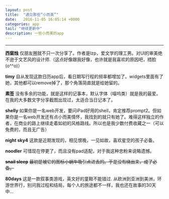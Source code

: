 ```yaml
---
layout: post
title:  "遇见那些“小而美”"
date:   2016-11-05 16:05:14 +0000
categories: app
tail: "继续更新中"
description: 一些小而美的app
---
```

---
**西窗烛**
仅朋友圈就不只一次分享了。作者是lzp，爱文学的理工男。对UI的审美绝不逊于文艺风的设计师.（这点好像跟我好像，也许就是我喜欢的原因吧，捂脸(o^^o)）

**timy**
自从发现这款日历app后，看日期写行程的频率都增加了。widgets里面有了她，其他都可以remove掉了，那个角落简直就是给她留的。

**素签**
没有多余的功能，就是这样的记事本，默认字体（喵呜类）就是我的最爱。在我的大多数文字分享截图出现过，太适合当日记本了。

**shelly**
如果你是一名web开发，要问iPad好用的shell，肯定推荐prompt2。但如果你是一名web开发还有点小而美情怀，我找到的就只有她了。难得这样独立的作者，在商业的路上继续走着如初的风格路线。所以也是我少数付费收藏之一（可以免费的，而且无广告）

**night sky4**
这款是近期发现的，相见恨晚，一见如故，喜欢星空的孩子必备。

**noodler**
可惜现在停更了，而且没有pad适配，对于我这种忠粉来说略遗憾。

~~**snail sleep**~~
~~最初是被它的图标小蜗牛吸引点进去的。于是没有绕出来，成了必备。~~

**80days**
这是一款叙事类游戏，英文好的童鞋不能错过. 从欧洲到亚洲到美洲，环游世界行，别问我过程和结局，每个人的旅途都不一样，我也还在故事的30天中…
